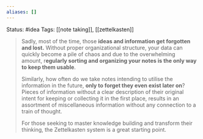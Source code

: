 ```yaml
---
aliases: []
---
```

Status: #idea
Tags: [[note taking]], [[zettelkasten]]



>Sadly, most of the time, those **ideas and information get forgotten and lost.** Without proper organizational structure, your data can quickly become a pile of chaos and due to the overwhelming amount, r**egularly sorting and organizing your notes is the only way to keep them usable**.
>
>Similarly, how often do we take notes intending to utilise the information in the future, **only to forget they even exist later on**? Pieces of information without a clear description of their original intent for keeping or collecting it in the first place, results in an assortment of miscellaneous information without any connection to a train of thought. 
>
>For those seeking to master knowledge building and transform their thinking, the Zettelkasten system is a great starting point.



[^1]: https://zenkit.com/en/blog/a-beginners-guide-to-the-zettelkasten-method/